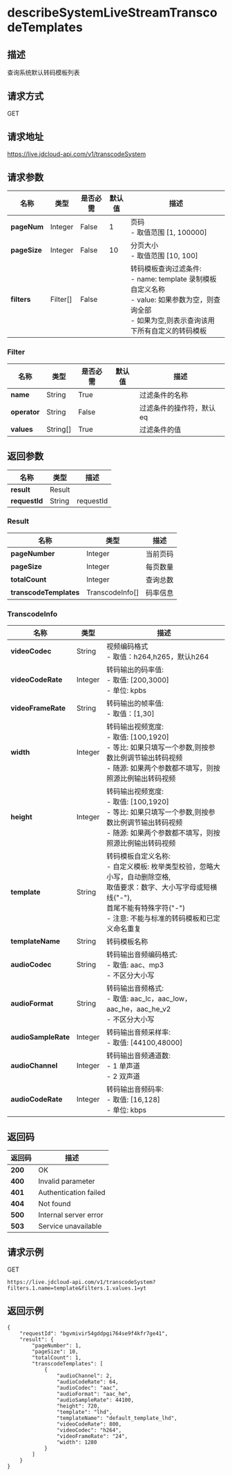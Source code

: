 # describeSystemLiveStreamTranscodeTemplates


## 描述
查询系统默认转码模板列表


## 请求方式
GET

## 请求地址
https://live.jdcloud-api.com/v1/transcodeSystem


## 请求参数
|名称|类型|是否必需|默认值|描述|
|---|---|---|---|---|
|**pageNum**|Integer|False|1|页码<br>- 取值范围 [1, 100000]<br>|
|**pageSize**|Integer|False|10|分页大小<br>- 取值范围 [10, 100]<br>|
|**filters**|Filter[]|False| |转码模板查询过滤条件:<br>  - name:   template 录制模板自定义名称<br>  - value:  如果参数为空，则查询全部<br>  - 如果为空,则表示查询该用下所有自定义的转码模板<br>|

### Filter
|名称|类型|是否必需|默认值|描述|
|---|---|---|---|---|
|**name**|String|True| |过滤条件的名称|
|**operator**|String|False| |过滤条件的操作符，默认eq|
|**values**|String[]|True| |过滤条件的值|

## 返回参数
|名称|类型|描述|
|---|---|---|
|**result**|Result| |
|**requestId**|String|requestId|

### Result
|名称|类型|描述|
|---|---|---|
|**pageNumber**|Integer|当前页码|
|**pageSize**|Integer|每页数量|
|**totalCount**|Integer|查询总数|
|**transcodeTemplates**|TranscodeInfo[]|码率信息|
### TranscodeInfo
|名称|类型|描述|
|---|---|---|
|**videoCodec**|String|视频编码格式<br>  - 取值：h264,h265，默认h264<br>|
|**videoCodeRate**|Integer|转码输出的码率值:<br>  - 取值: [200,3000]<br>  - 单位: kpbs<br>|
|**videoFrameRate**|String|转码输出的帧率值:<br>  - 取值：[1,30]<br>|
|**width**|Integer|转码输出视频宽度:<br>  - 取值: [100,1920]<br>  - 等比: 如果只填写一个参数,则按参数比例调节输出转码视频<br>  - 随源: 如果两个参数都不填写，则按照源比例输出转码视频<br>|
|**height**|Integer|转码输出视频宽度:<br>  - 取值: [100,1920]<br>  - 等比: 如果只填写一个参数,则按参数比例调节输出转码视频<br>  - 随源: 如果两个参数都不填写，则按照源比例输出转码视频<br>|
|**template**|String|转码模板自定义名称:<br>  - 自定义模板: 枚举类型校验，忽略大小写，自动删除空格,<br>              取值要求：数字、大小写字母或短横线("-"),<br>              首尾不能有特殊字符("-")<br>  - 注意: 不能与标准的转码模板和已定义命名重复<br>|
|**templateName**|String|转码模板名称<br>|
|**audioCodec**|String|转码输出音频编码格式:<br>  - 取值: aac、mp3<br>  - 不区分大小写<br>|
|**audioFormat**|String|转码输出音频格式:<br>  - 取值: aac_lc，aac_low，aac_he，aac_he_v2<br>  - 不区分大小写<br>|
|**audioSampleRate**|Integer|转码输出音频采样率:<br>  - 取值: [44100,48000]<br>|
|**audioChannel**|Integer|转码输出音频通道数:<br>  - 1  单声道<br>  - 2  双声道<br>|
|**audioCodeRate**|Integer|转码输出音频码率:<br>  - 取值: [16,128]<br>  - 单位: kbps<br>|

## 返回码
|返回码|描述|
|---|---|
|**200**|OK|
|**400**|Invalid parameter|
|**401**|Authentication failed|
|**404**|Not found|
|**500**|Internal server error|
|**503**|Service unavailable|

## 请求示例
GET
```
https://live.jdcloud-api.com/v1/transcodeSystem?filters.1.name=template&filters.1.values.1=yt

```

## 返回示例
```
{
    "requestId": "bgvmivir54gddpgi764se9f4kfr7ge41", 
    "result": {
        "pageNumber": 1, 
        "pageSize": 10, 
        "totalCount": 1, 
        "transcodeTemplates": [
            {
                "audioChannel": 2, 
                "audioCodeRate": 64, 
                "audioCodec": "aac", 
                "audioFormat": "aac_he", 
                "audioSampleRate": 44100, 
                "height": 720, 
                "template": "lhd", 
                "templateName": "default_template_lhd", 
                "videoCodeRate": 800, 
                "videoCodec": "h264", 
                "videoFrameRate": "24", 
                "width": 1280
            }
        ]
    }
}
```
